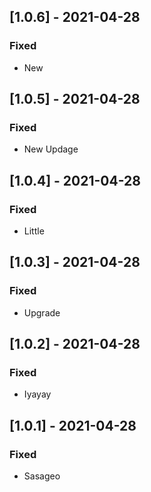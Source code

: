 ## [1.0.6] - 2021-04-28

### Fixed
-    New

## [1.0.5] - 2021-04-28

### Fixed
-    New Updage

## [1.0.4] - 2021-04-28

### Fixed
-    Little

## [1.0.3] - 2021-04-28

### Fixed
-    Upgrade

## [1.0.2] - 2021-04-28

### Fixed
-    Iyayay

## [1.0.1] - 2021-04-28

### Fixed
-    Sasageo

